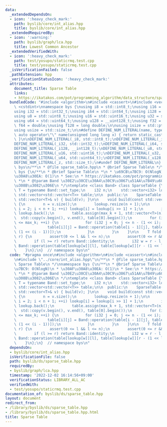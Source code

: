 ```yaml
---
data:
  _extendedDependsOn:
  - icon: ':heavy_check_mark:'
    path: byslib/core/int_alias.hpp
    title: byslib/core/int_alias.hpp
  _extendedRequiredBy:
  - icon: ':warning:'
    path: byslib/graph/lca.hpp
    title: Lowest Common Ancestor
  _extendedVerifiedWith:
  - icon: ':heavy_check_mark:'
    path: test/yosupo/staticrmq.test.cpp
    title: test/yosupo/staticrmq.test.cpp
  _isVerificationFailed: false
  _pathExtension: hpp
  _verificationStatusIcon: ':heavy_check_mark:'
  attributes:
    document_title: Sparse Table
    links:
    - https://ikatakos.com/pot/programming_algorithm/data_structure/sparse_table
  bundledCode: "#include <algorithm>\n#include <cassert>\n#include <vector>\n\n#include\
    \ <cstdint>\nnamespace bys {\nusing i8 = std::int8_t;\nusing i16 = std::int16_t;\n\
    using i32 = std::int32_t;\nusing i64 = std::int64_t;\nusing i128 = __int128_t;\n\
    using u8 = std::uint8_t;\nusing u16 = std::uint16_t;\nusing u32 = std::uint32_t;\n\
    using u64 = std::uint64_t;\nusing u128 = __uint128_t;\nusing f32 = float;\nusing\
    \ f64 = double;\nusing f128 = long double;\n\nusing isize = std::ptrdiff_t;\n\
    using usize = std::size_t;\n\n#define DEFINE_NUM_LITERAL(name, type) \\\n    constexpr\
    \ auto operator\"\" name(unsigned long long x) { return static_cast<type>(x);\
    \ }\n\nDEFINE_NUM_LITERAL(_i8, std::int8_t);\nDEFINE_NUM_LITERAL(_i16, std::int16_t);\n\
    DEFINE_NUM_LITERAL(_i32, std::int32_t);\nDEFINE_NUM_LITERAL(_i64, std::int64_t);\n\
    DEFINE_NUM_LITERAL(_i128, __int128_t);\nDEFINE_NUM_LITERAL(_u8, std::uint8_t);\n\
    DEFINE_NUM_LITERAL(_u16, std::uint16_t);\nDEFINE_NUM_LITERAL(_u32, std::uint32_t);\n\
    DEFINE_NUM_LITERAL(_u64, std::uint64_t);\nDEFINE_NUM_LITERAL(_u128, __uint128_t);\n\
    DEFINE_NUM_LITERAL(_z, std::size_t);\n#undef DEFINE_NUM_LITERAL\n}  // namespace\
    \ bys\n/**\n * @file sparse_table.hpp\n * @brief Sparse Table\n */\nnamespace\
    \ bys {\n/**\n * @brief Sparse Table\n *\n * \u69CB\u7BC9: O(NlogN)\n * \u30AF\
    \u30A8\u30EA: O(1)\n * See:\n * https://ikatakos.com/pot/programming_algorithm/data_structure/sparse_table\n\
    \ *\n * @tparam Band \u30E2\u30CE\u30A4\u30C9\u3067\u51AA\u7B49\u6027\u304C\u3042\
    \u308B\u3082\u306E\n */\ntemplate <class Band> class SparseTable {\n    using\
    \ T = typename Band::set_type;\n    i32 n;\n    std::vector<i32> lookup;\n   \
    \ std::vector<std::vector<T>> table;\n\n  public:\n    SparseTable() {}\n    SparseTable(const\
    \ std::vector<T>& v) { build(v); }\n\n    void build(const std::vector<T>& v)\
    \ {\n        n = v.size();\n        lookup.resize(n + 1);\n\n        for (i32\
    \ i = 2; i < n + 1; ++i) lookup[i] = lookup[i >> 1] + 1;\n        i32 max_k =\
    \ lookup.back();\n        table.assign(max_k + 1, std::vector<T>(n));\n      \
    \  std::copy(v.begin(), v.end(), table[0].begin());\n        for (i32 i = 1; i\
    \ <= max_k; ++i) {\n            for (i32 j = 0; j <= n - (1 << i); ++j) {\n  \
    \              table[i][j] = Band::operation(table[i - 1][j], table[i - 1][j +\
    \ (1 << (i - 1))]);\n            }\n        }\n    }\n\n    T fold(i32 l, i32\
    \ r) {\n        assert(0 <= l && l <= n);\n        assert(0 <= r && r <= n);\n\
    \        if (l >= r) return Band::identity;\n        i32 w = r - l;\n        return\
    \ Band::operation(table[lookup[w]][l], table[lookup[w]][r - (1 << lookup[w])]);\n\
    \    }\n};\n}  // namespace bys\n"
  code: "#pragma once\n#include <algorithm>\n#include <cassert>\n#include <vector>\n\
    \n#include \"../core/int_alias.hpp\"\n/**\n * @file sparse_table.hpp\n * @brief\
    \ Sparse Table\n */\nnamespace bys {\n/**\n * @brief Sparse Table\n *\n * \u69CB\
    \u7BC9: O(NlogN)\n * \u30AF\u30A8\u30EA: O(1)\n * See:\n * https://ikatakos.com/pot/programming_algorithm/data_structure/sparse_table\n\
    \ *\n * @tparam Band \u30E2\u30CE\u30A4\u30C9\u3067\u51AA\u7B49\u6027\u304C\u3042\
    \u308B\u3082\u306E\n */\ntemplate <class Band> class SparseTable {\n    using\
    \ T = typename Band::set_type;\n    i32 n;\n    std::vector<i32> lookup;\n   \
    \ std::vector<std::vector<T>> table;\n\n  public:\n    SparseTable() {}\n    SparseTable(const\
    \ std::vector<T>& v) { build(v); }\n\n    void build(const std::vector<T>& v)\
    \ {\n        n = v.size();\n        lookup.resize(n + 1);\n\n        for (i32\
    \ i = 2; i < n + 1; ++i) lookup[i] = lookup[i >> 1] + 1;\n        i32 max_k =\
    \ lookup.back();\n        table.assign(max_k + 1, std::vector<T>(n));\n      \
    \  std::copy(v.begin(), v.end(), table[0].begin());\n        for (i32 i = 1; i\
    \ <= max_k; ++i) {\n            for (i32 j = 0; j <= n - (1 << i); ++j) {\n  \
    \              table[i][j] = Band::operation(table[i - 1][j], table[i - 1][j +\
    \ (1 << (i - 1))]);\n            }\n        }\n    }\n\n    T fold(i32 l, i32\
    \ r) {\n        assert(0 <= l && l <= n);\n        assert(0 <= r && r <= n);\n\
    \        if (l >= r) return Band::identity;\n        i32 w = r - l;\n        return\
    \ Band::operation(table[lookup[w]][l], table[lookup[w]][r - (1 << lookup[w])]);\n\
    \    }\n};\n}  // namespace bys\n"
  dependsOn:
  - byslib/core/int_alias.hpp
  isVerificationFile: false
  path: byslib/ds/sparse_table.hpp
  requiredBy:
  - byslib/graph/lca.hpp
  timestamp: '2022-12-02 16:14:56+09:00'
  verificationStatus: LIBRARY_ALL_AC
  verifiedWith:
  - test/yosupo/staticrmq.test.cpp
documentation_of: byslib/ds/sparse_table.hpp
layout: document
redirect_from:
- /library/byslib/ds/sparse_table.hpp
- /library/byslib/ds/sparse_table.hpp.html
title: Sparse Table
---
```

